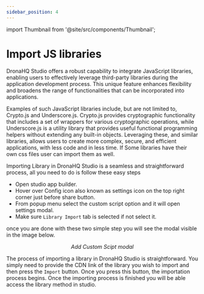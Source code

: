 ```yaml
---
sidebar_position: 4
---
```


import Thumbnail from '@site/src/components/Thumbnail';

# Import JS libraries

DronaHQ Studio offers a robust capability to integrate JavaScript libraries, enabling users to effectively leverage third-party libraries during the application development process. This unique feature enhances flexibility and broadens the range of functionalities that can be incorporated into applications.

Examples of such JavaScript libraries include, but are not limited to, Crypto.js and Underscore.js. Crypto.js provides cryptographic functionality that includes a set of wrappers for various cryptographic operations, while Underscore.js is a utility library that provides useful functional programming helpers without extending any built-in objects. Leveraging these, and similar libraries, allows users to create more complex, secure, and efficient applications, with less code and in less time. If Some libraries have their own css files user can import them as well.

Importing Library in DronaHQ Studio is a seamless and straightforward process, all you need to do is follow these easy steps

- Open studio app builder.
- Hover over Config icon also known as settings icon on the top right corner just before share button.
- From popup menu select the custom script option and it will open settings modal.
- Make sure `Library Import` tab is selected if not select it. 

once you are done with these two simple step you will see the modal visible in the image below.

<figure>
  <Thumbnail src="/img/app-scripting-and-code/import-js-libraries/importing-library.png" alt="Add Custom Scipt modal" />
  <figcaption align = "center"><i>Add Custom Scipt modal</i></figcaption>
</figure>


The process of importing a library in DronaHQ Studio is straightforward. You simply need to provide the CDN link of the library you wish to import and then press the `Import` button. Once you press this button, the importation process begins. Once the importing process is finished you will be able access the library method in studio.